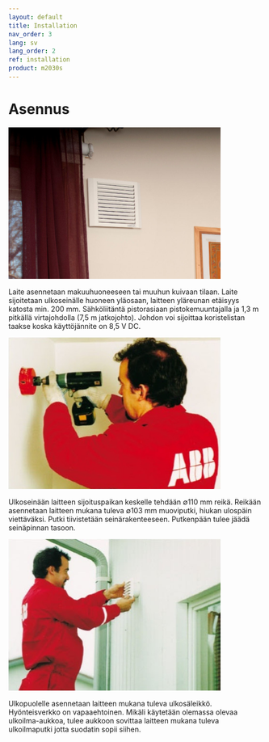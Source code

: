 ```yaml
---
layout: default
title: Installation
nav_order: 3
lang: sv
lang_order: 2
ref: installation
product: m2030s
---
```


# Asennus

<p><img src="/assets/images/pic01.png" width="420px" /></p>

Laite asennetaan makuuhuoneeseen tai muuhun kuivaan tilaan. Laite sijoitetaan ulkoseinälle huoneen yläosaan, laitteen yläreunan etäisyys katosta min. 200 mm. Sähköliitäntä pistorasiaan pistokemuuntajalla ja 1,3 m pitkällä virtajohdolla (7,5 m jatkojohto). Johdon voi sijoittaa koristelistan taakse koska käyttöjännite on 8,5 V DC.

<p><img src="/assets/images/pic02.png" width="420px" /></p>

Ulkoseinään laitteen sijoituspaikan keskelle tehdään ∅110 mm reikä. Reikään asennetaan laitteen mukana tuleva ∅103 mm muoviputki, hiukan ulospäin viettäväksi. Putki tiivistetään seinärakenteeseen. Putkenpään tulee jäädä seinäpinnan tasoon.

<p><img src="/assets/images/pic03.png" width="420px" /></p>

Ulkopuolelle asennetaan laitteen mukana tuleva ulkosäleikkö. Hyönteisverkko on vapaaehtoinen. Mikäli käytetään olemassa olevaa ulkoilma-aukkoa, tulee aukkoon sovittaa laitteen mukana tuleva ulkoilmaputki jotta suodatin sopii siihen.
